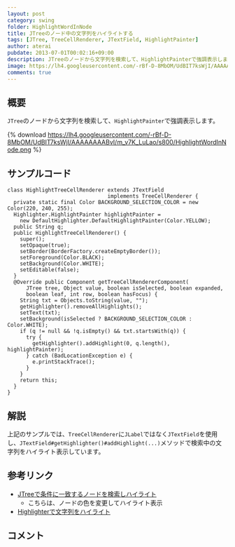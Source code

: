 ```yaml
---
layout: post
category: swing
folder: HighlightWordInNode
title: JTreeのノード中の文字列をハイライトする
tags: [JTree, TreeCellRenderer, JTextField, HighlightPainter]
author: aterai
pubdate: 2013-07-01T00:02:16+09:00
description: JTreeのノードから文字列を検索して、HighlightPainterで強調表示します。
image: https://lh4.googleusercontent.com/-rBf-D-8MbOM/UdBIT7ksWjI/AAAAAAAABvI/m_v7K_LuLao/s800/HighlightWordInNode.png
comments: true
---
```

## 概要
`JTree`のノードから文字列を検索して、`HighlightPainter`で強調表示します。

{% download https://lh4.googleusercontent.com/-rBf-D-8MbOM/UdBIT7ksWjI/AAAAAAAABvI/m_v7K_LuLao/s800/HighlightWordInNode.png %}

## サンプルコード
<pre class="prettyprint"><code>class HighlightTreeCellRenderer extends JTextField
                                implements TreeCellRenderer {
  private static final Color BACKGROUND_SELECTION_COLOR = new Color(220, 240, 255);
  Highlighter.HighlightPainter highlightPainter =
    new DefaultHighlighter.DefaultHighlightPainter(Color.YELLOW);
  public String q;
  public HighlightTreeCellRenderer() {
    super();
    setOpaque(true);
    setBorder(BorderFactory.createEmptyBorder());
    setForeground(Color.BLACK);
    setBackground(Color.WHITE);
    setEditable(false);
  }
  @Override public Component getTreeCellRendererComponent(
      JTree tree, Object value, boolean isSelected, boolean expanded,
      boolean leaf, int row, boolean hasFocus) {
    String txt = Objects.toString(value, "");
    getHighlighter().removeAllHighlights();
    setText(txt);
    setBackground(isSelected ? BACKGROUND_SELECTION_COLOR : Color.WHITE);
    if (q != null &amp;&amp; !q.isEmpty() &amp;&amp; txt.startsWith(q)) {
      try {
        getHighlighter().addHighlight(0, q.length(), highlightPainter);
      } catch (BadLocationException e) {
        e.printStackTrace();
      }
    }
    return this;
  }
}
</code></pre>

## 解説
上記のサンプルでは、`TreeCellRenderer`に`JLabel`ではなく`JTextField`を使用し、`JTextField#getHighlighter()#addHighlight(...)`メソッドで検索中の文字列をハイライト表示しています。

## 参考リンク
- [JTreeで条件に一致するノードを検索しハイライト](https://ateraimemo.com/Swing/TreeNodeHighlightSearch.html)
    - こちらは、ノードの色を変更してハイライト表示
- [Highlighterで文字列をハイライト](https://ateraimemo.com/Swing/Highlighter.html)

<!-- dummy comment line for breaking list -->

## コメント
